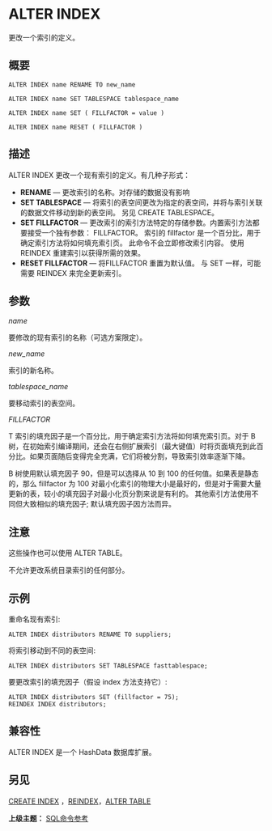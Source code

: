# ALTER INDEX

更改一个索引的定义。

## 概要

```
ALTER INDEX name RENAME TO new_name

ALTER INDEX name SET TABLESPACE tablespace_name

ALTER INDEX name SET ( FILLFACTOR = value )

ALTER INDEX name RESET ( FILLFACTOR )
```

## 描述

ALTER INDEX 更改一个现有索引的定义。有几种子形式：

* **RENAME** — 更改索引的名称。对存储的数据没有影响
* **SET TABLESPACE** — 将索引的表空间更改为指定的表空间，并将与索引关联的数据文件移动到新的表空间。 另见 CREATE TABLESPACE。
* **SET FILLFACTOR** — 更改索引的索引方法特定的存储参数。内置索引方法都要接受一个独有参数： FILLFACTOR。 索引的 fillfactor 是一个百分比，用于确定索引方法将如何填充索引页。 此命令不会立即修改索引内容。 使用 REINDEX 重建索引以获得所需的效果。
* **RESET FILLFACTOR** — 将FILLFACTOR 重置为默认值。 与 SET 一样，可能需要 REINDEX 来完全更新索引。

## 参数

_name_

要修改的现有索引的名称（可选方案限定）。

_new\_name_

索引的新名称。

_tablespace\_name_

要移动索引的表空间。

_FILLFACTOR_

T 索引的填充因子是一个百分比，用于确定索引方法将如何填充索引页。对于 B 树，在初始索引编译期间，还会在右侧扩展索引（最大键值）时将页面填充到此百分比。如果页面随后变得完全充满，它们将被分割，导致索引效率逐渐下降。

B 树使用默认填充因子 90，但是可以选择从 10 到 100 的任何值。如果表是静态的，那么 fillfactor 为 100 对最小化索引的物理大小是最好的，但是对于需要大量更新的表，较小的填充因子对最小化页分割来说是有利的。 其他索引方法使用不同但大致相似的填充因子; 默认填充因子因方法而异。

## 注意

这些操作也可以使用 ALTER TABLE。

不允许更改系统目录索引的任何部分。

## 示例

重命名现有索引:

```
ALTER INDEX distributors RENAME TO suppliers;
```

将索引移动到不同的表空间:

```
ALTER INDEX distributors SET TABLESPACE fasttablespace;
```

要更改索引的填充因子（假设 index 方法支持它）:

```
ALTER INDEX distributors SET (fillfactor = 75);
REINDEX INDEX distributors;
```

## 兼容性

ALTER INDEX 是一个 HashData 数据库扩展。

## 另见

[CREATE INDEX](./create-index.md) ，[REINDEX](./reindex.md)，[ALTER TABLE](./alter-table.md) 

**上级主题：** [SQL命令参考](./README.md)

